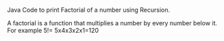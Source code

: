 Java Code to print Factorial of a number using Recursion.


A factorial is a function that multiplies a number by every number below it. For example 5!= 5x4x3x2x1=120
